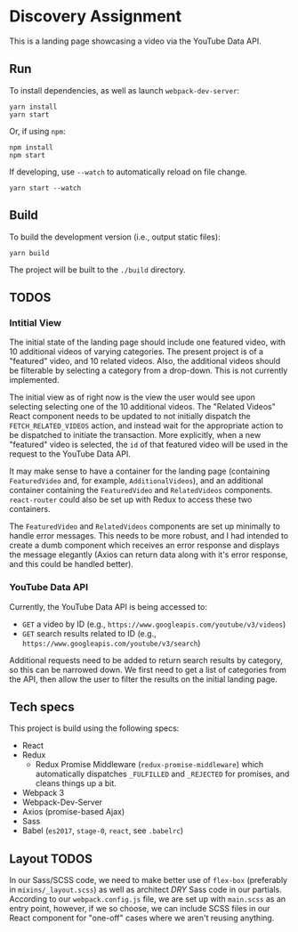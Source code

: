 # Discovery Assignment

This is a landing page showcasing a video via the YouTube Data API.

## Run

To install dependencies, as well as launch `webpack-dev-server`:

```
yarn install
yarn start
```

Or, if using `npm`:

```
npm install
npm start
```

If developing, use `--watch` to automatically reload on file change.

```
yarn start --watch
```

## Build

To build the development version (i.e., output static files):

```
yarn build
```

The project will be built to the `./build` directory.

## TODOS

### Intitial View

The initial state of the landing page should include one featured video,
with 10 additional videos of varying categories. The present project is of
a "featured" video, and 10 related videos. Also, the additional videos should
be filterable by selecting a category from a drop-down. This is not currently 
implemented.

The initial view as of right now is the view the user would see upon 
selecting selecting one of the 10 additional videos. The "Related Videos" React
component needs to be updated to not initially dispatch the `FETCH_RELATED_VIDEOS`
action, and instead wait for the appropriate action to be dispatched
to initiate the transaction. More explicitly, when a new "featured" video
is selected, the `id` of that featured video will be used in the request
to the YouTube Data API.

It may make sense to have a container for the landing page (containing `FeaturedVideo` 
and, for example, `AdditionalVideos`), and an additional container containing the 
`FeaturedVideo` and `RelatedVideos` components. `react-router` could also be set up
with Redux to access these two containers. 

The `FeaturedVideo` and `RelatedVideos` components are set up minimally to handle error messages.
This needs to be more robust, and I had intended to create a dumb component which receives an error
response and displays the message elegantly (Axios can return data along with it's error response,
and this could be handled better).

### YouTube Data API

Currently, the YouTube Data API is being accessed to:

* `GET` a video by ID (e.g., `https://www.googleapis.com/youtube/v3/videos`)
* `GET` search results related to ID (e.g., `https://www.googleapis.com/youtube/v3/search`)

Additional requests need to be added to return search results by category, so this can be narrowed down.
We first need to get a list of categories from the API, then allow the user to filter the results on the
initial landing page.

## Tech specs

This project is build using the following specs:

* React
* Redux
    * Redux Promise Middleware (`redux-promise-middleware`) which automatically 
    dispatches `_FULFILLED` and `_REJECTED` for promises, and cleans things up a bit.
* Webpack 3
* Webpack-Dev-Server
* Axios (promise-based Ajax)
* Sass
* Babel (`es2017`, `stage-0`, `react`, see `.babelrc`)

## Layout TODOS

In our Sass/SCSS code, we need to make better use of `flex-box` (preferably in `mixins/_layout.scss`)
as well as architect *DRY* Sass code in our partials. According to our `webpack.config.js` file,
we are set up with `main.scss` as an entry point, however, if we so choose, we can include SCSS files
in our React component for "one-off" cases where we aren't reusing anything.